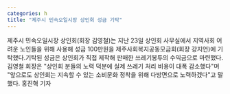 ```yaml
---
categories: h
title: "제주시 민속오일시장 상인회 성금 기탁"
---
```

제주시 민속오일시장 상인회(회장 김영철)는 지난 23일 상인회 사무실에서 지역사회 어려운 노인들을 위해 사용해 성금 100만원을 제주사회복지공동모금회(회장 강지언)에 기탁했다.기탁된 성금은 상인회가 직접 제작해 판매한 쓰레기봉투의 수익금으로 마련했다.김영철 회장은 "상인회 분들의 노력 덕분에 실제 쓰레기 처리 비용이 대폭 감소했다"며 "앞으로도 상인회는 지속할 수 있는 소비문화 정착을 위해 다방면으로 노력하겠다"고 말했다. 홍진혁 기자